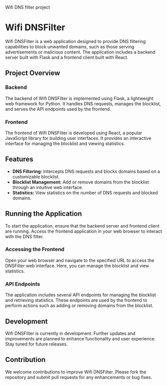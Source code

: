 Wifi DNS filter project

# Wifi DNSFilter

Wifi DNSFilter is a web application designed to provide DNS filtering capabilities to block unwanted domains, such as those serving advertisements or malicious content. The application includes a backend server built with Flask and a frontend client built with React.

## Project Overview

### Backend

The backend of Wifi DNSFilter is implemented using Flask, a lightweight web framework for Python. It handles DNS requests, manages the blocklist, and serves the API endpoints used by the frontend.

### Frontend

The frontend of Wifi DNSFilter is developed using React, a popular JavaScript library for building user interfaces. It provides an interactive interface for managing the blocklist and viewing statistics.

## Features

- **DNS Filtering:** Intercepts DNS requests and blocks domains based on a customizable blocklist.
- **Blocklist Management:** Add or remove domains from the blocklist through an intuitive web interface.
- **Statistics:** View statistics on the number of DNS requests and blocked domains.

## Running the Application

To start the application, ensure that the backend server and frontend client are running. Access the frontend application in your web browser to interact with the DNS filter.

### Accessing the Frontend

Open your web browser and navigate to the specified URL to access the DNSFilter web interface. Here, you can manage the blocklist and view statistics.

### API Endpoints

The application includes several API endpoints for managing the blocklist and retrieving statistics. These endpoints are used by the frontend to perform actions such as adding or removing domains from the blocklist.

## Development

Wifi DNSFilter is currently in development. Further updates and improvements are planned to enhance functionality and user experience. Stay tuned for future releases.

## Contribution

We welcome contributions to improve Wifi DNSFilter. Please fork the repository and submit pull requests for any enhancements or bug fixes.

